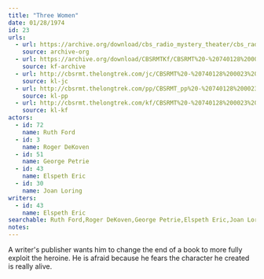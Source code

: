 ```yaml
---
title: "Three Women"
date: 01/28/1974
id: 23
urls: 
  - url: https://archive.org/download/cbs_radio_mystery_theater/cbs_radio_mystery_theater-0001-0050.zip/cbs_radio_mystery_theater-0001-0050%2Fcbsrmt_0023_three_women.mp3
    source: archive-org
  - url: https://archive.org/download/CBSRMTKf/CBSRMT%20-%20740128%200023%20Three%20Women_kf.mp3
    source: kf-archive
  - url: http://cbsrmt.thelongtrek.com/jc/CBSRMT%20-%20740128%200023%20Three%20Women%20vbr%20df%20fair_jc.mp3
    source: kl-jc
  - url: http://cbsrmt.thelongtrek.com/pp/CBSRMT_pp%20-%20740128%200023%20Three%20Women.mp3
    source: kl-pp
  - url: http://cbsrmt.thelongtrek.com/kf/CBSRMT%20-%20740128%200023%20Three%20Women_kf.mp3
    source: kl-kf
actors:  
  - id: 72
    name: Ruth Ford  
  - id: 3
    name: Roger DeKoven  
  - id: 51
    name: George Petrie  
  - id: 43
    name: Elspeth Eric  
  - id: 30
    name: Joan Loring
writers:  
  - id: 43
    name: Elspeth Eric
searchable: Ruth Ford,Roger DeKoven,George Petrie,Elspeth Eric,Joan Loring Elspeth Eric
notes:  
---
```

A writer's publisher wants him to change the end of a book to more fully exploit the heroine. He is afraid because he fears the character he created is really alive.